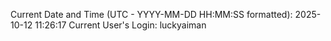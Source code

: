Current Date and Time (UTC - YYYY-MM-DD HH:MM:SS formatted): 2025-10-12 11:26:17
Current User's Login: luckyaiman
